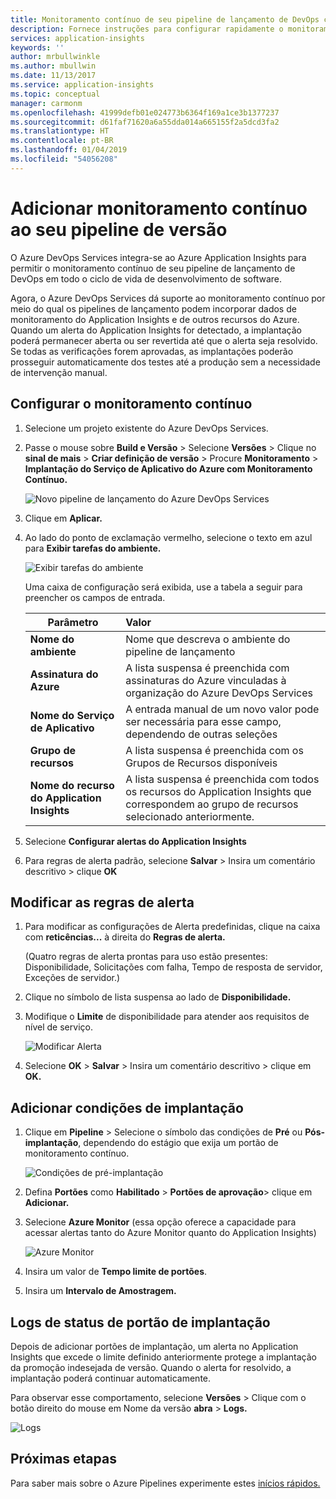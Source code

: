 ```yaml
---
title: Monitoramento contínuo de seu pipeline de lançamento de DevOps com o Azure DevOps e o Azure Application Insights | Microsoft Docs
description: Fornece instruções para configurar rapidamente o monitoramento contínuo com Application Insights
services: application-insights
keywords: ''
author: mrbullwinkle
ms.author: mbullwin
ms.date: 11/13/2017
ms.service: application-insights
ms.topic: conceptual
manager: carmonm
ms.openlocfilehash: 41999defb01e024773b6364f169a1ce3b1377237
ms.sourcegitcommit: d61faf71620a6a55dda014a665155f2a5dcd3fa2
ms.translationtype: HT
ms.contentlocale: pt-BR
ms.lasthandoff: 01/04/2019
ms.locfileid: "54056208"
---
```

# <a name="add-continuous-monitoring-to-your-release-pipeline"></a>Adicionar monitoramento contínuo ao seu pipeline de versão

O Azure DevOps Services integra-se ao Azure Application Insights para permitir o monitoramento contínuo de seu pipeline de lançamento de DevOps em todo o ciclo de vida de desenvolvimento de software. 

Agora, o Azure DevOps Services dá suporte ao monitoramento contínuo por meio do qual os pipelines de lançamento podem incorporar dados de monitoramento do Application Insights e de outros recursos do Azure. Quando um alerta do Application Insights for detectado, a implantação poderá permanecer aberta ou ser revertida até que o alerta seja resolvido. Se todas as verificações forem aprovadas, as implantações poderão prosseguir automaticamente dos testes até a produção sem a necessidade de intervenção manual. 

## <a name="configure-continuous-monitoring"></a>Configurar o monitoramento contínuo

1. Selecione um projeto existente do Azure DevOps Services.

2. Passe o mouse sobre **Build e Versão** > Selecione **Versões** > Clique no **sinal de mais** > **Criar definição de versão** > Procure **Monitoramento** > **Implantação do Serviço de Aplicativo do Azure com Monitoramento Contínuo.**

   ![Novo pipeline de lançamento do Azure DevOps Services](media/continuous-monitoring/001.png)

3. Clique em **Aplicar.**

4. Ao lado do ponto de exclamação vermelho, selecione o texto em azul para **Exibir tarefas do ambiente.**

   ![Exibir tarefas do ambiente](media/continuous-monitoring/002.png)

   Uma caixa de configuração será exibida, use a tabela a seguir para preencher os campos de entrada.

    | Parâmetro        | Valor |
   | ------------- |:-----|
   | **Nome do ambiente**      | Nome que descreva o ambiente do pipeline de lançamento |
   | **Assinatura do Azure** | A lista suspensa é preenchida com assinaturas do Azure vinculadas à organização do Azure DevOps Services|
   | **Nome do Serviço de Aplicativo** | A entrada manual de um novo valor pode ser necessária para esse campo, dependendo de outras seleções |
   | **Grupo de recursos**    | A lista suspensa é preenchida com os Grupos de Recursos disponíveis |
   | **Nome do recurso do Application Insights** | A lista suspensa é preenchida com todos os recursos do Application Insights que correspondem ao grupo de recursos selecionado anteriormente.

5. Selecione **Configurar alertas do Application Insights**

6. Para regras de alerta padrão, selecione **Salvar** > Insira um comentário descritivo > clique **OK**

## <a name="modify-alert-rules"></a>Modificar as regras de alerta

1. Para modificar as configurações de Alerta predefinidas, clique na caixa com **reticências...**  à direita do **Regras de alerta.**

   (Quatro regras de alerta prontas para uso estão presentes: Disponibilidade, Solicitações com falha, Tempo de resposta de servidor, Exceções de servidor.)

2. Clique no símbolo de lista suspensa ao lado de **Disponibilidade.**

3. Modifique o **Limite** de disponibilidade para atender aos requisitos de nível de serviço.

   ![Modificar Alerta](media/continuous-monitoring/003.png)

4. Selecione **OK** > **Salvar** > Insira um comentário descritivo > clique em **OK.**

## <a name="add-deployment-conditions"></a>Adicionar condições de implantação

1. Clique em **Pipeline** > Selecione o símbolo das condições de **Pré** ou **Pós-implantação**, dependendo do estágio que exija um portão de monitoramento contínuo.

   ![Condições de pré-implantação](media/continuous-monitoring/004.png)

2. Defina **Portões** como **Habilitado** > **Portões de aprovação**> clique em **Adicionar.**

3. Selecione **Azure Monitor** (essa opção oferece a capacidade para acessar alertas tanto do Azure Monitor quanto do Application Insights)

    ![Azure Monitor](media/continuous-monitoring/005.png)

4. Insira um valor de **Tempo limite de portões**.

5. Insira um **Intervalo de Amostragem.**

## <a name="deployment-gate-status-logs"></a>Logs de status de portão de implantação

Depois de adicionar portões de implantação, um alerta no Application Insights que excede o limite definido anteriormente protege a implantação da promoção indesejada de versão. Quando o alerta for resolvido, a implantação poderá continuar automaticamente.

Para observar esse comportamento, selecione **Versões** > Clique com o botão direito do mouse em Nome da versão **abra** > **Logs.**

![Logs](media/continuous-monitoring/006.png)

## <a name="next-steps"></a>Próximas etapas

Para saber mais sobre o Azure Pipelines experimente estes [inícios rápidos.](https://docs.microsoft.com/azure/devops/pipelines)
